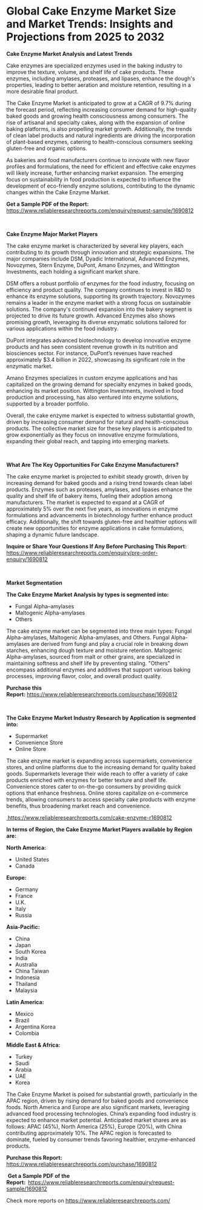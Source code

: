 <p><h1>Global Cake Enzyme Market Size and Market Trends: Insights and Projections from 2025 to 2032</h1></p><p><strong>Cake Enzyme Market Analysis and Latest Trends</strong></p>
<p><p>Cake enzymes are specialized enzymes used in the baking industry to improve the texture, volume, and shelf life of cake products. These enzymes, including amylases, proteases, and lipases, enhance the dough's properties, leading to better aeration and moisture retention, resulting in a more desirable final product.</p><p>The Cake Enzyme Market is anticipated to grow at a CAGR of 9.7% during the forecast period, reflecting increasing consumer demand for high-quality baked goods and growing health consciousness among consumers. The rise of artisanal and specialty cakes, along with the expansion of online baking platforms, is also propelling market growth. Additionally, the trends of clean label products and natural ingredients are driving the incorporation of plant-based enzymes, catering to health-conscious consumers seeking gluten-free and organic options.</p><p>As bakeries and food manufacturers continue to innovate with new flavor profiles and formulations, the need for efficient and effective cake enzymes will likely increase, further enhancing market expansion. The emerging focus on sustainability in food production is expected to influence the development of eco-friendly enzyme solutions, contributing to the dynamic changes within the Cake Enzyme Market.</p></p>
<p><strong>Get a Sample PDF of the Report:&nbsp;</strong> <a href="https://www.reliableresearchreports.com/enquiry/request-sample/1690812?utm_campaign=2202&utm_medium=2&utm_source=Github&utm_content=ia&utm_term=26032025&utm_id=cake-enzyme">https://www.reliableresearchreports.com/enquiry/request-sample/1690812</a></p>
<p>&nbsp;</p>
<p><strong>Cake Enzyme Major Market Players</strong></p>
<p><p>The cake enzyme market is characterized by several key players, each contributing to its growth through innovation and strategic expansions. The major companies include DSM, Dyadic International, Advanced Enzymes, Novozymes, Stern Enzyme, DuPont, Amano Enzymes, and Wittington Investments, each holding a significant market share.</p><p>DSM offers a robust portfolio of enzymes for the food industry, focusing on efficiency and product quality. The company continues to invest in R&D to enhance its enzyme solutions, supporting its growth trajectory. Novozymes remains a leader in the enzyme market with a strong focus on sustainable solutions. The company's continued expansion into the bakery segment is projected to drive its future growth. Advanced Enzymes also shows promising growth, leveraging its diverse enzymatic solutions tailored for various applications within the food industry.</p><p>DuPont integrates advanced biotechnology to develop innovative enzyme products and has seen consistent revenue growth in its nutrition and biosciences sector. For instance, DuPont’s revenues have reached approximately $3.4 billion in 2022, showcasing its significant role in the enzymatic market.</p><p>Amano Enzymes specializes in custom enzyme applications and has capitalized on the growing demand for specialty enzymes in baked goods, enhancing its market position. Wittington Investments, involved in food production and processing, has also ventured into enzyme solutions, supported by a broader portfolio.</p><p>Overall, the cake enzyme market is expected to witness substantial growth, driven by increasing consumer demand for natural and health-conscious products. The collective market size for these key players is anticipated to grow exponentially as they focus on innovative enzyme formulations, expanding their global reach, and tapping into emerging markets.</p></p>
<p>&nbsp;</p>
<p><strong>What Are The Key Opportunities For Cake Enzyme Manufacturers?</strong></p>
<p><p>The cake enzyme market is projected to exhibit steady growth, driven by increasing demand for baked goods and a rising trend towards clean label products. Enzymes such as proteases, amylases, and lipases enhance the quality and shelf life of bakery items, fueling their adoption among manufacturers. The market is expected to expand at a CAGR of approximately 5% over the next five years, as innovations in enzyme formulations and advancements in biotechnology further enhance product efficacy. Additionally, the shift towards gluten-free and healthier options will create new opportunities for enzyme applications in cake formulations, shaping a dynamic future landscape.</p></p>
<p><strong>Inquire or Share Your Questions If Any Before Purchasing This Report:</strong> <a href="https://www.reliableresearchreports.com/enquiry/pre-order-enquiry/1690812?utm_campaign=2202&utm_medium=2&utm_source=Github&utm_content=ia&utm_term=26032025&utm_id=cake-enzyme">https://www.reliableresearchreports.com/enquiry/pre-order-enquiry/1690812</a></p>
<p>&nbsp;</p>
<p><strong>Market Segmentation</strong></p>
<p><strong>The Cake Enzyme Market Analysis by types is segmented into:</strong></p>
<p><ul><li>Fungal Alpha–amylases</li><li>Maltogenic Alpha-amylases</li><li>Others</li></ul></p>
<p><p>The cake enzyme market can be segmented into three main types: Fungal Alpha-amylases, Maltogenic Alpha-amylases, and Others. Fungal Alpha-amylases are derived from fungi and play a crucial role in breaking down starches, enhancing dough texture and moisture retention. Maltogenic Alpha-amylases, sourced from malt or other grains, are specialized in maintaining softness and shelf life by preventing staling. "Others" encompass additional enzymes and additives that support various baking processes, improving flavor, color, and overall product quality.</p></p>
<p><strong>Purchase this Report:&nbsp;</strong><a href="https://www.reliableresearchreports.com/purchase/1690812?utm_campaign=2202&utm_medium=2&utm_source=Github&utm_content=ia&utm_term=26032025&utm_id=cake-enzyme">https://www.reliableresearchreports.com/purchase/1690812</a></p>
<p>&nbsp;</p>
<p><strong>The Cake Enzyme Market Industry Research by Application is segmented into:</strong></p>
<p><ul><li>Supermarket</li><li>Convenience Store</li><li>Online Store</li></ul></p>
<p><p>The cake enzyme market is expanding across supermarkets, convenience stores, and online platforms due to the increasing demand for quality baked goods. Supermarkets leverage their wide reach to offer a variety of cake products enriched with enzymes for better texture and shelf life. Convenience stores cater to on-the-go consumers by providing quick options that enhance freshness. Online stores capitalize on e-commerce trends, allowing consumers to access specialty cake products with enzyme benefits, thus broadening market reach and convenience.</p></p>
<p><a href="https://www.reliableresearchreports.com/cake-enzyme-r1690812?utm_campaign=2202&utm_medium=2&utm_source=Github&utm_content=ia&utm_term=26032025&utm_id=cake-enzyme">&nbsp;https://www.reliableresearchreports.com/cake-enzyme-r1690812</a></p>
<p><strong>In terms of Region, the Cake Enzyme Market Players available by Region are:</strong></p>
<p>
    <p> <strong> North America: </strong>
        <ul>
            <li>United States</li>
            <li>Canada</li>
        </ul>
        </p> 
    <p> <strong> Europe: </strong>
        <ul>
            <li>Germany</li>
            <li>France</li>
            <li>U.K.</li>
            <li>Italy</li>
            <li>Russia</li>
        </ul>
        </p> 
    <p> <strong> Asia-Pacific: </strong>
        <ul>
            <li>China</li>
            <li>Japan</li>
            <li>South Korea</li>
            <li>India</li>
            <li>Australia</li>
            <li>China Taiwan</li>
            <li>Indonesia</li>
            <li>Thailand</li>
            <li>Malaysia</li>
        </ul>
        </p> 
    <p> <strong> Latin America: </strong>
        <ul>
            <li>Mexico</li>
            <li>Brazil</li>
            <li>Argentina Korea</li>
            <li>Colombia</li>
        </ul>
        </p> 
    <p> <strong> Middle East & Africa: </strong>
        <ul>
            <li>Turkey</li>
            <li>Saudi</li>
            <li>Arabia</li>
            <li>UAE</li>
            <li>Korea</li>
        </ul>
    </p>
    </p>
<p><p>The Cake Enzyme Market is poised for substantial growth, particularly in the APAC region, driven by rising demand for baked goods and convenience foods. North America and Europe are also significant markets, leveraging advanced food processing technologies. China’s expanding food industry is expected to enhance market potential. Anticipated market shares are as follows: APAC (45%), North America (25%), Europe (20%), with China contributing approximately 10%. The APAC region is forecasted to dominate, fueled by consumer trends favoring healthier, enzyme-enhanced products.</p></p>
<p><strong>Purchase this Report: </strong><a href="https://www.reliableresearchreports.com/purchase/1690812?utm_campaign=2202&utm_medium=2&utm_source=Github&utm_content=ia&utm_term=26032025&utm_id=cake-enzyme">https://www.reliableresearchreports.com/purchase/1690812</a></p>
<p>&nbsp;<strong>Get a Sample PDF of the Report:&nbsp;&nbsp;</strong><a href="https://www.reliableresearchreports.com/enquiry/request-sample/1690812?utm_campaign=2202&utm_medium=2&utm_source=Github&utm_content=ia&utm_term=26032025&utm_id=cake-enzyme">https://www.reliableresearchreports.com/enquiry/request-sample/1690812</a></p>
<p><strong></strong></p>
<p>Check more reports on <a href="https://www.reliableresearchreports.com/?utm_campaign=2202&utm_medium=2&utm_source=Github&utm_content=ia&utm_term=26032025&utm_id=cake-enzyme">https://www.reliableresearchreports.com/</a></p>